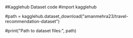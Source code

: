 
#Kagglehub Dataset code
#import kagglehub

#path = kagglehub.dataset_download("amanmehra23/travel-recommendation-dataset")

#print("Path to dataset files:", path)
